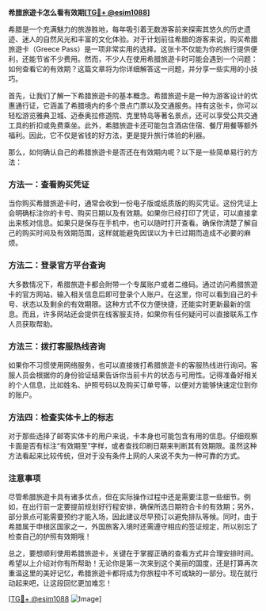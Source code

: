 **希腊旅遊卡怎么看有效期[[TG💪+ @esim1088](https://t.me/s/esim1088)]**

希腊是一个充满魅力的旅游胜地，每年吸引着无数游客前来探索其悠久的历史遗迹、迷人的自然风光和丰富的文化体验。对于计划前往希腊的游客来说，购买希腊旅遊卡（Greece Pass）是一项非常实用的选择。这张卡不仅能为你的旅行提供便利，还能节省不少费用。然而，不少人在使用希腊旅遊卡时可能会遇到一个问题：如何查看它的有效期？这篇文章将为你详细解答这一问题，并分享一些实用的小技巧。

首先，让我们了解一下希腊旅遊卡的基本概念。希腊旅遊卡是一种为游客设计的优惠通行证，它涵盖了希腊境内的多个景点门票以及交通服务。持有这张卡，你可以轻松游览雅典卫城、迈泰奥拉修道院、克里特岛等著名景点，还可以享受公共交通工具的折扣或免费乘坐。此外，希腊旅遊卡还可能包含酒店住宿、餐厅用餐等额外福利。因此，它不仅是省钱的好方法，更是提升旅行体验的利器。

那么，如何确认自己的希腊旅遊卡是否还在有效期内呢？以下是一些简单易行的方法：

### 方法一：查看购买凭证

当你购买希腊旅遊卡时，通常会收到一份电子版或纸质版的购买凭证。这份凭证上会明确标注你的卡号、购买日期以及有效期。如果你已经打印了凭证，可以直接拿出来核对信息。如果只是保存在手机中，也可以随时打开查看。确保你清楚了解自己的购买时间及有效期范围，这样就能避免因误以为卡已过期而造成不必要的麻烦。

### 方法二：登录官方平台查询

大多数情况下，希腊旅遊卡都会附带一个专属账户或者二维码。通过访问希腊旅遊卡的官方网站，输入相关信息后即可登录个人账户。在这里，你可以看到自己的卡号、状态以及剩余的有效期限。这种方式不仅方便快捷，还能实时更新最新的信息。而且，许多网站还会提供在线客服支持，如果你有任何疑问可以直接联系工作人员获取帮助。

### 方法三：拨打客服热线咨询

如果你不习惯使用网络服务，也可以直接拨打希腊旅遊卡的客服热线进行询问。客服人员会根据你的身份验证结果告诉你当前卡片的状态与可用性。记得准备好相关的个人信息，比如姓名、护照号码以及购买订单号等，以便对方能够快速定位到你的账户。

### 方法四：检查实体卡上的标志

对于那些选择了邮寄实体卡的用户来说，卡本身也可能包含有用的信息。仔细观察卡面是否有标注“有效期至”字样，或者查找印刷日期来判断其有效期限。虽然这种方法看起来比较传统，但对于没有条件上网的人来说不失为一种可靠的方式。

### 注意事项

尽管希腊旅遊卡具有诸多优点，但在实际操作过程中还是需要注意一些细节。例如，在出行前一定要提前规划好行程安排，确保所选日期符合卡的有效期；另外，部分景点可能需要预约才能入场，因此建议尽早预订以避免排队等候。同时，由于希腊属于申根区国家之一，外国旅客入境时还需遵守相应的签证规定，所以别忘了检查自己的护照有效期哦！

总之，要想顺利使用希腊旅遊卡，关键在于掌握正确的查看方式并合理安排时间。希望以上介绍对你有所帮助！无论你是第一次来到这个美丽的国度，还是打算再次重温这里的美好记忆，希腊旅遊卡都将成为你旅程中不可或缺的一部分。现在就行动起来吧，让这段回忆更加难忘！

[[TG💪+ @esim1088](https://t.me/s/esim1088) ![Image](https://i.postimg.cc/4NQfJmqS/Snipaste-2025-05-13-00-14-12.png)]